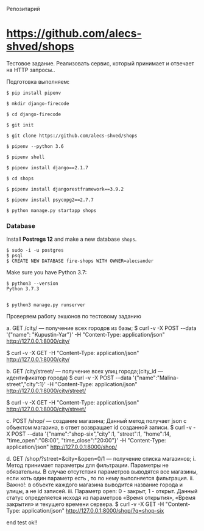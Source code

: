 Репозитарий

# https://github.com/alecs-shved/shops

Тестовое задание. Реализовать сервис, который принимает и отвечает на HTTP запросы..


Подготовка выполняем:

```
$ pip install pipenv

$ mkdir django-firecode

$ cd django-firecode

$ git init

$ git clone https://github.com/alecs-shved/shops

$ pipenv --python 3.6

$ pipenv shell

$ pipenv install django==2.1.7

$ cd shops

$ pipenv install djangorestframework==3.9.2

$ pipenv install psycopg2==2.7.7

$ python manage.py startapp shops

```
### Database

Install **Postregs 12** and make a new database `shops`.

```
$ sudo -i -u postgres
$ psql
$ CREATE NEW DATABASE fire-shops WITH OWNER=alecsander

```
Make sure you have Python 3.7:

```
$ python3 --version
Python 3.7.3
```
```

$ python3 manage.py runserver
```

Проверяем работу экшонов по тестовому заданию

a. GET /city/ — получение всех городов из базы;
$ curl  -v -X POST --data '{"name": "Kupustin-Yar"}' -H "Content-Type: application/json"  http://127.0.0.1:8000/city/

$ curl  -v -X GET -H "Content-Type: application/json"  http://127.0.0.1:8000/city/

b. GET /city/street/ — получение всех улиц города;(city_id —
идентификатор города)
$ curl  -v -X POST --data '{"name":"Malina-street","city":1}' -H "Content-Type: application/json"  http://127.0.0.1:8000/city/street/

$ curl  -v -X GET -H "Content-Type: application/json"  http://127.0.0.1:8000/city/street/

c. POST /shop/ — создание магазина; Данный метод получает json c
объектом магазина, в ответ возвращает id созданной записи.
$ curl  -v -X POST --data '{"name":"shop-six","city":1, "street":1, "home":14, "time_open":"08:00", "time_close":"20:00"}' -H "Content-Type: application/json"  http://127.0.0.1:8000/shop/

d. GET /shop/?street=&city=&open=0/1 — получение списка магазинов;
i.
Метод принимает параметры для фильтрации. Параметры не
обязательны. В случае отсутствия параметров выводятся все
магазины, если хоть один параметр есть , то по нему
выполняется фильтрация.
ii.
Важно!: в объекте каждого магазина выводится название
города и улицы, а не id записей.
iii. Параметр open: 0 - закрыт, 1 - открыт. Данный статус
определяется исходя из параметров «Время открытия»,
«Время закрытия» и текущего времени сервера.
$ curl  -v -X GET -H "Content-Type: application/json"  http://127.0.0.1:8000/shop/?q=shop-six



end test ok!!